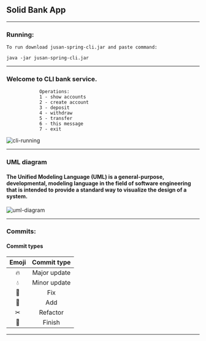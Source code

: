 ## Solid Bank App

<hr>

### Running:

    To run download jusan-spring-cli.jar and paste command: 

`java -jar jusan-spring-cli.jar`

<hr>

### Welcome to CLI bank service.

                Operations:
                1 - show accounts
                2 - create account
                3 - deposit
                4 - withdraw
                5 - transfer
                6 - this message
                7 - exit

![cli-running](https://ucarecdn.com/b25038ef-e370-46f7-aacb-3357cffa4138/)

<hr>

### UML diagram

#### The Unified Modeling Language (UML) is a general-purpose, developmental, modeling language in the field of software engineering that is intended to provide a standard way to visualize the design of a system.

![uml-diagram](https://ucarecdn.com/9c83ab15-eac1-4e21-85a2-ca2770fc2d90/)

<hr>

### Commits:
#### Commit types

| **Emoji** | **Commit type** |
|:---------:|:---------------:|
|    🔥     |  Major update   |
|    💧     |  Minor update   |
|    👾     |       Fix       |
|    🐣     |       Add       |
|    ✂     |    Refactor     |
|    🥂     |     Finish      |

<hr>
